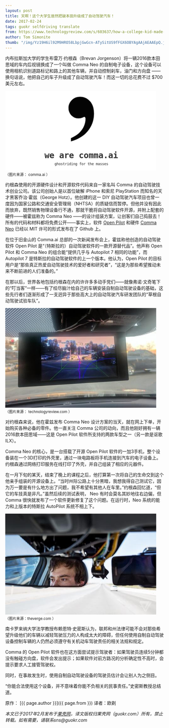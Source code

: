 ```yaml
---
layout: post
title: 天啊！这个大学生居然把破本田升级成了自动驾驶汽车！
date: 2017-02-24
tags: guokr selfdriving translate
from: https://www.technologyreview.com/s/603637/how-a-college-kid-made-his-honda-civic-self-driving-for-700/
author: Tom Simonite
thumb: "/img/Yz19H6il92M9HRO58LbpjGwGcn-ATySitUS9fFGX6OBYAgAAjAEAAEpQ.jpg"
---
```

内布拉斯加大学的学生布雷万·约根森（Brevan Jorgenson）将一辆2016款本田思域的车内后视镜换成了一个叫做 Comma Neo 的自制电子设备，这个设备可以使用相机识别道路标记和路上的其他车辆，并自动控制刹车，油门和方向盘 —— 换句话说，他把自己的车子升级成了自动驾驶汽车！而这一切的总花费不过 $700 美元左右。

<img src="/img/oWlZrgbkSbIhLATbIdRXCKG8KaSRJBE8RB81ddBFScVJAgAANQEAAFBO.png"><br><small>
（图片来源： comma.ai ）</small>

约根森使用的开源硬件设计和开源软件代码来自一家名叫 Comma 的自动驾驶技术创业公司。该公司创始人是以首位破解 iPhone 和索尼 PlayStation 而知名的天才黑客乔治·霍兹（George Hotz）。他创建的这一 DIY 自动驾驶汽车项目也曾一度因为国家公路和交通安全管理局（NHTSA）的质疑信而暂停。但他并没有因此而放弃，既然销售物理设备行不通，那就干脆将自动驾驶软件开源，并附上配套的硬件——被霍兹称为 Comma Neo ——的设计组装方案，让创客们自己捣鼓去！所有的代码和材料都将免费公开——事实上，软件 [Open Pilot](https://github.com/commaai/openpilot) 和硬件 [Comma Neo](https://github.com/commaai/neo) 已经以 MIT 许可的形式发布在了 Github 上。

在位于旧金山的 Comma.ai 总部的一次新闻发布会上，霍兹称他创造的自动驾驶软件 Open Pilot 是“（特斯拉的）自动驾驶软件的一款开源替代品”。他声称 Open Pilot 和 Comma Neo 的组合能“提供几乎与 Autopilot 7 相同的功能”，而 Autopilot 7 是特斯拉的自动驾驶软件的上一个版本。他认为，Open Pilot 的目标用户是“那些真正热爱自动驾驶技术的爱好者和研究者”，“这是为那些希望推动未来不断前进的人们准备的。”

在那以后，世界各地包括约根森在内的许许多多动手党们——就像弗诺·文奇笔下的“叮当客”一样——有了绞尽脑汁给自己的车辆安装自制自动驾驶设备的基础，这些先行者们逐渐形成了一支迥异于那些高大上的自动驾驶汽车研发团队的“草根自动驾驶试验车队”。

<img src="/img/Yz19H6il92M9HRO58LbpjGwGcn-ATySitUS9fFGX6OBYAgAAjAEAAEpQ.jpg"><br><small>
（图片来源： technologyreview.com ）</small>

对约根森来说，他在霍兹发布 Comma Neo 设计方案的当天，就在网上下单，开始购买各种必备的零件。他一直关注 Comma 公司的动向，而且他刚好拥有一辆2016款本田思域——这是 Open Pilot 软件所支持的两款车型之一（另一款是讴歌ILX）。

Comma Neo 的核心，是一台搭载了开源 Open Pilot 软件的一加3手机，整个设备装在一个3D打印的外壳里，通过一块电路板将手机连接到汽车的电子设备上。约根森通过网络打印服务在线打印了外壳，并自己组装了相应的元器件。

在一月下旬的某天，结束了晚上的课程之后，他打算第一次将自己的生命交到这个他亲手组装的开源设备上。“当时州际公路上十分黑暗，我想我得自己测试它，因为万一要是有什么地方出了问题，我不希望有其他人在车里。”约根森回忆道，“但它的车技真是非凡。”虽然后续的测试表明， Neo 有时会莫名其妙地往右边偏，但 Comma 很快就发布了一个软件更新修复了这个问题。在运行时，Neo 系统的能力和上版本的特斯拉 AutoPilot 系统不相上下。

<img src="/img/pY_ZLEi50qpQrSTJLCEkqLhFFDdxd6yZYodQcav_T640AwAAIwIAAEpQ.jpg">
<br><small>（图片来源：theverge.com ）</small>

南卡罗来纳大学法学教授布赖恩特·史密斯认为，联邦和州法律可能不会对那些希望升级他们的车辆以减轻驾驶压力的人构成太大的障碍，但任何使用自制自动驾驶设备控制车辆的人仍然必须遵守有关机动车驾驶责任的相关法规和规定。

 Comma 的 Open Pilot 软件也在这方面尝试提示驾驶者：如果驾驶员连续5分钟都没有触碰方向盘，软件会发出提示；如果软件对前方路况的分析确定性不高时，会提示要求人工接管驾驶权。
 
 同时，在事故发生时，使用自制自动驾驶设备的驾驶员估计会让别人为之侧目。

“你能合法使用这个设备，并不意味着你能不负相关的民事责任。”史密斯教授总结道。

原作： [{{ page.author }}]({{ page.from }}) 译者：欧剃

_本文已于2017年2月发布于[果壳网](http://jingxuan.guokr.com/pick/79279/)，译文版权归果壳网（guokr.com）所有，禁止转载。如有需要，请联系sns@guokr.com_